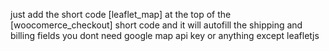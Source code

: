 just add the short code  [leaflet_map] at the top of the [woocomerce_checkout] short code and it will autofill the shipping and billing fields 
you dont need google map api key or anything except leafletjs


